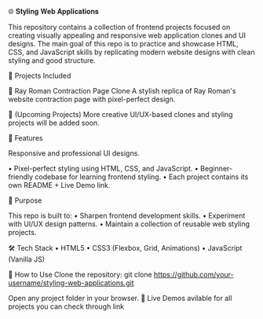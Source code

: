 🌐 𝐒𝐭𝐲𝐥𝐢𝐧𝐠 𝐖𝐞𝐛 𝐀𝐩𝐩𝐥𝐢𝐜𝐚𝐭𝐢𝐨𝐧𝐬

This repository contains a collection of frontend projects focused on creating visually appealing and responsive web application clones and UI designs.
The main goal of this repo is to practice and showcase HTML, CSS, and JavaScript skills by replicating modern website designs with clean styling and good structure.

📂 Projects Included

🎥 Ray Roman Contraction Page Clone
A stylish replica of Ray Roman's website contraction page with pixel-perfect design.

📝 (Upcoming Projects) More creative UI/UX-based clones and styling projects will be added soon.

🚀 Features

Responsive and professional UI designs.

• Pixel-perfect styling using HTML, CSS, and JavaScript.
• Beginner-friendly codebase for learning frontend styling.
• Each project contains its own README + Live Demo link.

🎯 Purpose

This repo is built to:
• Sharpen frontend development skills.
• Experiment with UI/UX design patterns.
• Maintain a collection of reusable web styling projects.

🛠️ Tech Stack
• HTML5
• CSS3 (Flexbox, Grid, Animations)
• JavaScript (Vanilla JS)

📌 How to Use
Clone the repository: git clone https://github.com/your-username/styling-web-applications.git

Open any project folder in your browser.
🌟 Live Demos avilable for all projects you can check through link
